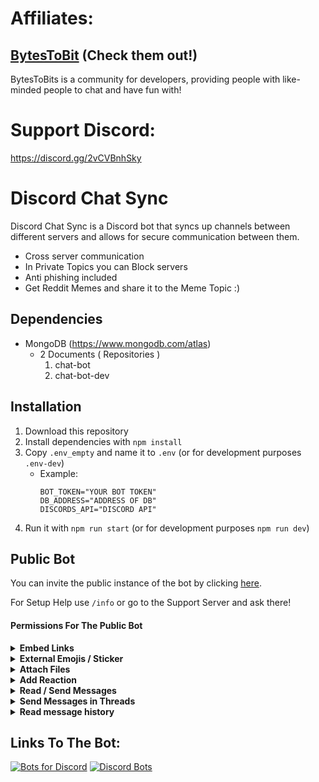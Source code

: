 # Affiliates:

## **[BytesToBit](https://discord.gg/bytestobits) (Check them out!)**
BytesToBits is a community for developers, providing people with like-minded people to chat and have fun with!
<br>

# Support Discord:

https://discord.gg/2vCVBnhSky

# Discord Chat Sync

Discord Chat Sync is a Discord bot that syncs up channels between different servers and allows for secure communication between them.
 * Cross server communication
 * In Private Topics you can Block servers
 * Anti phishing included
 * Get Reddit Memes and share it to the Meme Topic :)

## Dependencies

* MongoDB (https://www.mongodb.com/atlas)
  * 2 Documents ( Repositories )
    1. chat-bot
    2. chat-bot-dev

##  Installation

1. Download this repository
2. Install dependencies with `npm install`
3. Copy `.env_empty` and name it to `.env` (or for development purposes `.env-dev`)
    * Example:
        ```
        BOT_TOKEN="YOUR BOT TOKEN"
        DB_ADDRESS="ADDRESS OF DB"
        DISCORDS_API="DISCORD API"
        ```
4. Run it with `npm run start` (or for development purposes `npm run dev`)

##  Public Bot

You can invite the public instance of the bot by clicking [here](https://discord.com/api/oauth2/authorize?client_id=1046756800260735058&permissions=533113203777&scope=bot%20applications.commands).

For Setup Help use `/info` or go to the Support Server and ask there!

#### Permissions For The Public Bot
<details><summary><b>Embed Links</b></summary>
This is required to sync links between servers
</details>
<details><summary><b>External Emojis / Sticker</b></summary>
This is required to sync emojis and stickers from other servers
</details>

<details><summary><b>Attach Files</b></summary>
In the future, this will allow the users to share files through the bot
</details>
<details><summary><b>Add Reaction</b></summary>
In the future, this will allow the bot to share reactions to messages and react to your message as a confirmation
</details>
<details><summary><b>Read / Send Messages</b></summary>
This is required for the core functions
</details>
<details><summary><b>Send Messages in Threads</b></summary>
In the future, this will allow to access/handle threads and their content
</details>
<details><summary><b>Read message history</b></summary>
In the future, this will allow the bot to sync messages when setting up in a new server
</details>

## Links To The Bot:

 [![Bots for Discord](https://discords.com/bots/api/bot/1046756800260735058/widget)](https://discords.com/bots/bots/1046756800260735058)
 [![Discord Bots](https://top.gg/api/widget/1046756800260735058.svg)](https://top.gg/bot/1046756800260735058)
